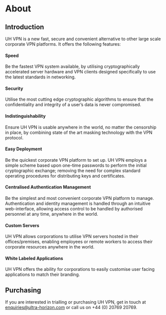 # About

## Introduction

UH VPN is a new fast, secure and convenient alternative to other large scale corporate VPN platforms. It offers the following features:

#### Speed
Be the fastest VPN system available, by utilising cryptographically accelerated server hardware and VPN clients designed specifically to use the latest standards in networking.

#### Security
Utilise the most cutting edge cryptographic algorithms to ensure that the confidentiality and integrity of a user’s data is never compromised.

#### Indistinguishability
Ensure UH VPN is usable anywhere in the world, no matter the censorship in place, by combining state of the art masking technology with the VPN protocol.

#### Easy Deployment
Be the quickest corporate VPN platform to set up. UH VPN employs a simple scheme based upon one-time passwords to perform the initial cryptographic exchange; removing the need for complex standard operating procedures for distributing keys and certificates.

#### Centralised Authentication Management
Be the simplest and most convenient corporate VPN platform to manage. Authentication and identity management is handled through an intuitive web-interface, allowing access control to be handled by authorised personnel at any time, anywhere in the world.

#### Custom Servers
UH VPN allows corporations to utilise VPN servers hosted in their offices/premises, enabling employees or remote workers to access their corporate resources anywhere in the world.

#### White Labeled Applications
UH VPN offers the ability for corporations to easily customise user facing applications to match their branding.

## Purchasing

If you are interested in trialling or purchasing UH VPN, get in touch at [enquiries@ultra-horizon.com](mailto:enquiries@ultra-horizon.com) or call us on +44 (0) 20769 20769.
